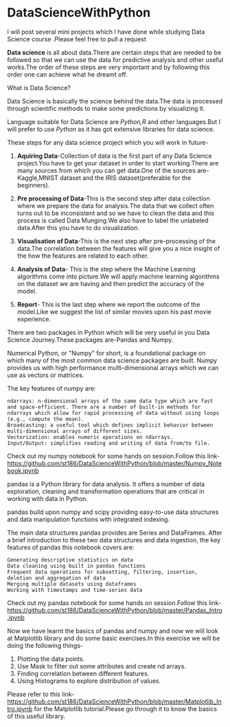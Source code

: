 # DataScienceWithPython
I will post several mini projects which I have done while studying Data Science course .Please feel free to pull a request


**Data science** is all about data.There are certain steps that are needed to be followed so that we can use the data for 
predictive analysis and other useful works.The order of these steps are very important and by following this order one
can achieve what he dreamt off.

What is Data Science?

Data Science is basically the science behind the data.The data is processed through scientific methods to make some predictions by visualizing it.

Language suitable for Data Science are *Python,R* and other languages.But I will prefer to use *Python* as it has got extensive libraries for data science.


These steps for any data science project which you will work in future-

1. **Aquiring Data**-Collection of data is the first part of any Data Science project.You have to get your dataset in order to start working.There are many sources from which you can get data.One of the sources are-Kaggle,MNIST dataset and the IRIS dataset(preferable for the beginners).

2. **Pre processing of Data**-This is the second step after data collection where we prepare the data for analysis.The data that we collect often turns out to be inconsistent and so we have to clean the data and this process is called Data Munging.We also have to label the unlabeled data.After this you have to do visualization.

3. **Visualisation of Data**-This is the next step after pre-processing of the data.The correlation between the features will give you a nice insight of the how the features are related to each other.

4. **Analysis of Data**- This is the step where the Machine Learning algorithms come into picture.We will apply machine learning algorithms on the dataset we are having and then predict the accuracy of the model.

5. **Report**- This is the last step where we report the outcome of the model.Like we suggest the list of similar movies upon his past movie experience.

There are two packages in Python which will be very useful in you Data Science Journey.These packages are-Pandas and Numpy.

Numerical Python, or "Numpy" for short, is a foundational package on which many of the most common data science packages are built. Numpy provides us with high performance multi-dimensional arrays which we can use as vectors or matrices.

The key features of numpy are:

    ndarrays: n-dimensional arrays of the same data type which are fast and space-efficient. There are a number of built-in methods for ndarrays which allow for rapid processing of data without using loops (e.g., compute the mean).
    Broadcasting: a useful tool which defines implicit behavior between multi-dimensional arrays of different sizes.
    Vectorization: enables numeric operations on ndarrays.
    Input/Output: simplifies reading and writing of data from/to file.

Check out my numpy notebook for some hands on session.Follow this link-https://github.com/st186/DataScienceWithPython/blob/master/Numpy_Notebook.ipynb

pandas is a Python library for data analysis. It offers a number of data exploration, cleaning and transformation operations that are critical in working with data in Python.

pandas build upon numpy and scipy providing easy-to-use data structures and data manipulation functions with integrated indexing.

The main data structures pandas provides are Series and DataFrames. After a brief introduction to these two data structures and data ingestion, the key features of pandas this notebook covers are:

    Generating descriptive statistics on data
    Data cleaning using built in pandas functions
    Frequent data operations for subsetting, filtering, insertion, deletion and aggregation of data
    Merging multiple datasets using dataframes
    Working with timestamps and time-series data

Check out my pandas notebook for some hands on session.Follow this link-https://github.com/st186/DataScienceWithPython/blob/master/Pandas_Intro.ipynb

Now we have learnt the basics of pandas and numpy and now we will look at Matplotlib library and do some basic exercises.In this exercise we will be doing the following things-

1. Plotting the data points.
2. Use Mask to filter out some attributes and create nd arrays.
3. Finding correlation between different features.
4. Using Histograms to explore distribution of values.

Please refer to this link-https://github.com/st186/DataScienceWithPython/blob/master/Matplotlib_Intro.ipynb for the Matplotlib tutorial.Please go through it to know the basics of this useful library.
